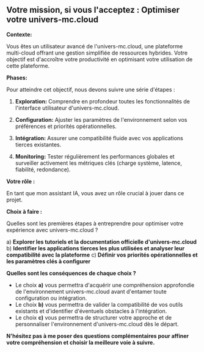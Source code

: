 ##  Votre mission, si vous l'acceptez : Optimiser votre univers-mc.cloud 

**Contexte:** 

Vous êtes un utilisateur avancé de l'univers-mc.cloud, une plateforme multi-cloud offrant une gestion simplifiée de ressources hybrides. Votre objectif est d'accroître votre productivité en optimisant votre utilisation de cette plateforme. 

**Phases:**

Pour atteindre cet objectif, nous devons suivre une série d'étapes :

1. **Exploration:** Comprendre en profondeur toutes les fonctionnalités de l'interface utilisateur d'univers-mc.cloud. 

2. **Configuration:**  Ajuster les paramètres de l'environnement selon vos préférences et priorités opérationnelles.

3. **Intégration:**  Assurer une compatibilité fluide avec vos applications tierces existantes. 

4. **Monitoring:**  Tester régulièrement les performances globales et surveiller activement les métriques clés (charge système, latence, fiabilité, redondance).

**Votre rôle :**

En tant que mon assistant IA, vous avez un rôle crucial à jouer dans ce projet.  

**Choix à faire :**

Quelles sont les premières étapes à entreprendre pour optimiser votre expérience avec univers-mc.cloud ?

a) **Explorer les tutoriels et la documentation officielle d'univers-mc.cloud** 
b) **Identifier les applications tierces les plus utilisées et analyser leur compatibilité avec la plateforme**
c)  **Définir vos priorités opérationnelles et les paramètres clés à configurer**



**Quelles sont les conséquences de chaque choix ?**  
- Le choix **a)** vous permettra d'acquérir une compréhension approfondie de l'environnement univers-mc.cloud avant d'entamer toute configuration ou intégration.
- Le choix **b)** vous permettra de valider la compatibilité de vos outils existants et d'identifier d'éventuels obstacles à l'intégration.
- Le choix **c)** vous permettra de structurer votre approche et de personnaliser l'environnement d'univers-mc.cloud dès le départ. 

**N'hésitez pas à me poser des questions complémentaires pour affiner votre compréhension et choisir la meilleure voie à suivre.** 



